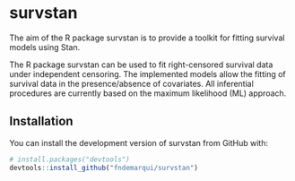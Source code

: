 
<!-- README.md is generated from README.Rmd. Please edit that file -->

# survstan

<!-- badges: start -->
<!-- badges: end -->

The aim of the R package survstan is to provide a toolkit for fitting
survival models using Stan.

The R package survstan can be used to fit right-censored survival data
under independent censoring. The implemented models allow the fitting of
survival data in the presence/absence of covariates. All inferential
procedures are currently based on the maximum likelihood (ML) approach.

## Installation

You can install the development version of survstan from GitHub with:

``` r
# install.packages("devtools")
devtools::install_github("fndemarqui/survstan")
```
